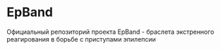 # EpBand
Официальный репозиторий проекта EpBand - браслета экстренного реагирования в борьбе с приступами эпилепсии
